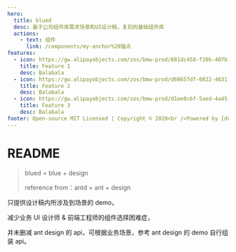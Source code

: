```yaml
---
hero:
  title: blued
  desc: 基于公司组件库需求场景和UI设计稿，复刻的基础组件库
  actions:
    - text: 组件
      link: /components/my-anchor%20锚点
features:
  - icon: https://gw.alipayobjects.com/zos/bmw-prod/881dc458-f20b-407b-947a-95104b5ec82b/k79dm8ih_w144_h144.png
    title: Feature 1
    desc: Balabala
  - icon: https://gw.alipayobjects.com/zos/bmw-prod/d60657df-0822-4631-9d7c-e7a869c2f21c/k79dmz3q_w126_h126.png
    title: Feature 2
    desc: Balabala
  - icon: https://gw.alipayobjects.com/zos/bmw-prod/d1ee0c6f-5aed-4a45-a507-339a4bfe076c/k7bjsocq_w144_h144.png
    title: Feature 3
    desc: Balabala
footer: Open-source MIT Licensed | Copyright © 2020<br />Powered by [dumi](https://d.umijs.org)
---
```


# README

> blued = blue + design
>
> reference from：antd = ant + design

只提供设计稿内所涉及到场景的 demo，

减少业务 UI 设计师 & 前端工程师的组件选择困难症，

并未删减 ant design 的 api，可根据业务场景，参考 ant design 的 demo 自行组装 api。
